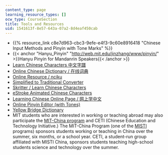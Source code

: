 ```yaml
---
content_type: page
learning_resource_types: []
ocw_type: CourseSection
title: Tools and Resources
uid: 1541613f-8e57-643a-07a2-8d4eaf450cab
---
```


*   {{% resource_link c8e7d963-cbc3-9efe-e4f3-9c60e8916418 "Chinese Input Methods and Pinyin with Tone Marks" %}}
*   {{< anchor "Hanyu_Pinyin" "http://web.mit.edu/jinzhang/www/pinyin/" >}}Hanyu Pinyin for Mandanrin Speakers{{< /anchor >}}
*   [Learn Chinese Characters 中文字譜](http://www.zhongwen.com/)
*   [Online Chinese Dictionary / 在线词典](http://dict.cn/)
*   [Online Resource / nciku](http://ce.linedict.com/dict.html#/cnen/)
*   [Simplified to Traditional Converter](http://www.popupchinese.com/tools/adso)
*   [Skritter / Learn Chinese Characters](http://www.skritter.com/)
*   [eStroke Animated Chinese Characters](http://www.eon.com.hk/estroke/download.html)
*   [Learning Chinese Online Page / 网上学中文](http://learningchineseonline.net/)
*   [Online Pinyin Editor (with Tones)](http://www.chinese-tools.com/tools/pinyin-editor.html)
*   [Yellow Bridge Dictionary](http://www.yellowbridge.com/chinese/chinese-dictionary.php)
*   MIT students who are interested in working or teaching abroad may also participate the [MIT-China program](http://misti.mit.edu/student-programs/location/china) and CETI (Chinese Education and Technology Initiative.) The MIT-China Program (one of the [MISTI](http://misti.mit.edu/) programs) sponsors students working or teaching in China over the summer, six months, or a school year. CETI, a student-run group affiliated with MISTI China, sponsors students teaching high-school students science and technology over the summer.